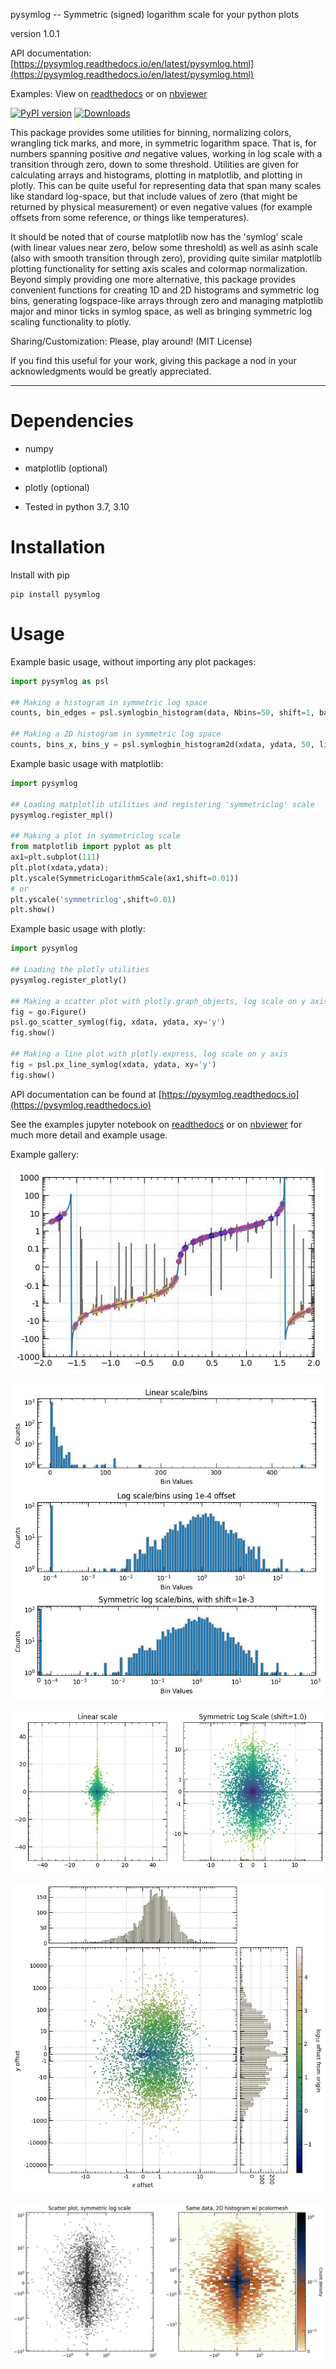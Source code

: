 pysymlog -- Symmetric (signed) logarithm scale for your python plots

version 1.0.1


API documentation: [https://pysymlog.readthedocs.io/en/latest/pysymlog.html](https://pysymlog.readthedocs.io/en/latest/pysymlog.html)

Examples:
View on [readthedocs](https://pysymlog.readthedocs.io/en/latest/tutorial_mpl.html)
or on [nbviewer](https://nbviewer.org/github/pjcigan/pysymlog/blob/master/examples/tutorial_mpl.ipynb)


[![PyPI version](https://badge.fury.io/py/pysymlog.svg)](https://badge.fury.io/py/pysymlog)
[![Downloads](https://pepy.tech/badge/pysymlog)](https://pepy.tech/project/pysymlog)


This package provides some utilities for binning, normalizing colors, wrangling tick marks, and more, in symmetric logarithm space.  That is, for numbers spanning positive *and* negative values, working in log scale with a transition through zero, down to some threshold.  Utilities are given for calculating arrays and histograms, plotting in matplotlib, and plotting in plotly.  This can be quite useful for representing data that span many scales like standard log-space, but that include values of zero (that might be returned by physical measurement) or even negative values (for example offsets from some reference, or things like temperatures).

It should be noted that of course matplotlib now has the 'symlog' scale (with linear values near zero, below some threshold) as well as asinh scale (also with smooth transition through zero), providing quite similar matplotlib plotting functionality for setting axis scales and colormap normalization.  Beyond simply providing one more alternative, this package provides convenient functions for creating 1D and 2D histograms and symmetric log bins, generating logspace-like arrays through zero and managing matplotlib major and minor ticks in symlog space, as well as bringing symmetric log scaling functionality to plotly.



Sharing/Customization: Please, play around!  (MIT License)

If you find this useful for your work, giving this package a nod in your acknowledgments would be greatly appreciated.  



-----------------------

# Dependencies

* numpy

* matplotlib (optional)

* plotly (optional)

- Tested in python 3.7, 3.10



# Installation

Install with pip
```console
pip install pysymlog
```



# Usage

Example basic usage, without importing any plot packages:
```python
import pysymlog as psl

## Making a histogram in symmetric log space
counts, bin_edges = psl.symlogbin_histogram(data, Nbins=50, shift=1, base=10)

## Making a 2D histogram in symmetric log space
counts, bins_x, bins_y = psl.symlogbin_histogram2d(xdata, ydata, 50, limits=['auto','auto'], shift=1, base=10)
```

Example basic usage with matplotlib:
```python
import pysymlog

## Loading matplotlib utilities and registering 'symmetriclog' scale
pysymlog.register_mpl()

## Making a plot in symmetriclog scale
from matplotlib import pyplot as plt
ax1=plt.subplot(111)
plt.plot(xdata,ydata);
plt.yscale(SymmetricLogarithmScale(ax1,shift=0.01))
# or
plt.yscale('symmetriclog',shift=0.01)
plt.show()

```

Example basic usage with plotly:
```python
import pysymlog

## Loading the plotly utilities
pysymlog.register_plotly()

## Making a scatter plot with plotly.graph_objects, log scale on y axis
fig = go.Figure()
psl.go_scatter_symlog(fig, xdata, ydata, xy='y')
fig.show()

## Making a line plot with plotly.express, log scale on y axis
fig = psl.px_line_symlog(xdata, ydata, xy='y')
fig.show()

```




API documentation can be found at [https://pysymlog.readthedocs.io](https://pysymlog.readthedocs.io)

See the examples jupyter notebook on [readthedocs](https://pysymlog.readthedocs.io/en/latest/tutorial_mpl.html)
or on [nbviewer](https://nbviewer.org/github/pjcigan/pysymlog/blob/master/examples/tutorial_mpl.ipynb) for much more detail and example usage.


Example gallery:

![Symmetric log error bars](./images/symlog_linthresh_0.1_errorbars.jpg)

![Histograms with zeroes](./images/histograms_with_zeroes.jpg)

![2D linear vs symmetric log scale](./images/2Doffsets_linear_symmetriclog.jpg)

![2D scatter plot with marginal distributions](./images/2Doffsets_with_hists.jpg)

![Heatmaps / 2D histograms](./images/2Dhistogram.jpg)
